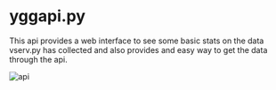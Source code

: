 # yggapi.py

This api provides a web interface to see some basic stats on the data vserv.py has collected and also provides and easy way to get the data through the api.  

![api](https://github.com/yakamok/ygg-node-db/blob/master/api.png)
